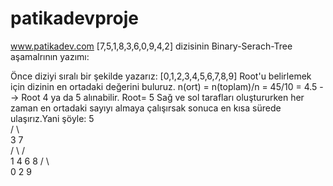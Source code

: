 # patikadevproje
www.patikadev.com
[7,5,1,8,3,6,0,9,4,2] dizisinin Binary-Serach-Tree aşamalrının yazımı:

Önce diziyi sıralı bir şekilde yazarız: [0,1,2,3,4,5,6,7,8,9]
Root'u belirlemek için dizinin en ortadaki değerini buluruz. n(ort) = n(toplam)/n = 45/10 = 4.5 --> Root 4 ya da 5 alınabilir. Root= 5
Sağ ve sol tarafları oluştururken her zaman en ortadaki sayıyı almaya çalışırsak sonuca en kısa sürede ulaşırız.Yani şöyle:
       5  
     /   \   
    3     7  
   / \   /  \
  1   4 6    8 
 / \          \
0   2          9
